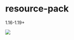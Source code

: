 # resource-pack

1.16-1.19+

<a herf="https://discord.gg/Kp3bNAKXVB"><img src="https://www.webopedia.com/wp-content/uploads/2021/08/Discord-LogoWordmark-Color.png"></a>
<a herf="glass-cube.cf"></a>
